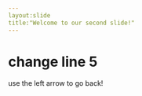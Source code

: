 ```yaml
---
layout:slide
title:"Welcome to our second slide!"
---
```

# change line 5
use the left arrow to go back!
